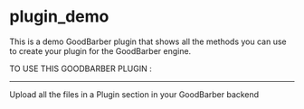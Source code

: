 plugin_demo
===========
This is a demo GoodBarber plugin that shows all the methods you can use to create your plugin for the GoodBarber engine.

TO USE THIS GOODBARBER PLUGIN :
*******************************

Upload all the files in a Plugin section in your GoodBarber backend
